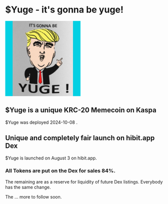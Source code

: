 # $Yuge - it's gonna be yuge!

<img src="https://raw.githubusercontent.com/Mambo-Token/MamboLaunchPad/refs/heads/main/logos/YUGE-Logo400x.jpg" width="240" height="240">

## $Yuge is a unique KRC-20 Memecoin on Kaspa
$Yuge was deployed 2024-10-08 .

## Unique and completely fair launch on hibit.app Dex
$Yuge is launched on August 3 on hibit.app.
### All Tokens are put on the Dex for sales 84%.
The remaining are as a reserve for liquidity of future Dex listings.
Everybody has the same change.

The ... more to follow soon.
